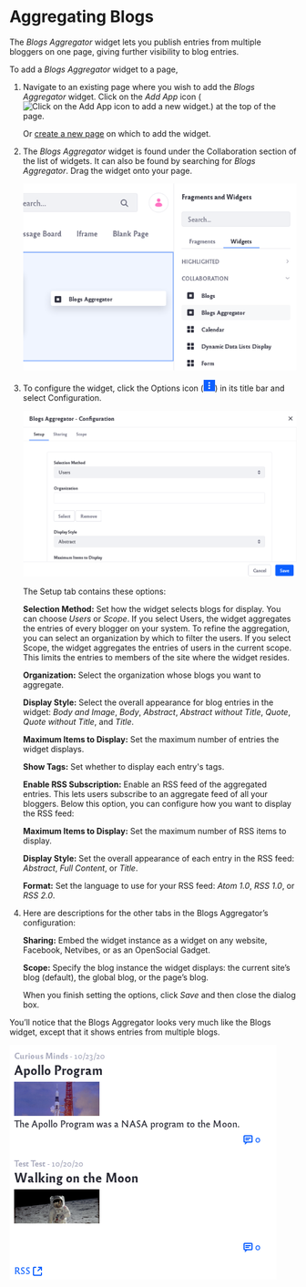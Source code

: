 # Aggregating Blogs

The *Blogs Aggregator* widget lets you publish entries from multiple bloggers on one page, giving further visibility to blog entries.

To add a *Blogs Aggregator* widget to a page,

1. Navigate to an existing page where you wish to add the *Blogs Aggregator* widget. Click on the *Add App* icon (![Click on the Add App icon to add a new widget.](../../images/icon-add-app.png)) at the top of the page.

    Or [create a new page](../../site-building/creating-pages/adding-pages.md) on which to add the widget.

1. The *Blogs Aggregator* widget is found under the Collaboration section of the list of widgets. It can also be found by searching for *Blogs Aggregator*. Drag the widget onto your page.

    ![Locate the Blogs Aggregator widget listed under the Collaboration section of widgets.](aggregating-blogs/images/01.png)

1. To configure the widget, click the Options icon (![Click on the options icon to configure the widget.](../../images/icon-app-options.png))  in its title bar and select Configuration.

    ![There are different setup options for the Blog Aggregator widget](aggregating-blogs/images/02.png)

    The Setup tab contains these options:

    **Selection Method:** Set how the widget selects blogs for display. You can choose *Users* or *Scope*. If you select Users, the widget aggregates the entries of every blogger on your system. To refine the aggregation, you can select an organization by which to filter the users. If you select Scope, the widget aggregates the entries of users in the current scope. This limits the entries to members of the site where the widget resides.

    **Organization:** Select the organization whose blogs you want to aggregate.

    **Display Style:** Select the overall appearance for blog entries in the widget: *Body and Image*, *Body*, *Abstract*, *Abstract without Title*, *Quote*, *Quote without Title*, and *Title*.

    **Maximum Items to Display:** Set the maximum number of entries the widget displays.

    **Show Tags:** Set whether to display each entry's tags.

    **Enable RSS Subscription:** Enable an RSS feed of the aggregated entries. This lets users subscribe to an aggregate feed of all your bloggers. Below this option, you can configure how you want to display the RSS feed:

    **Maximum Items to Display:** Set the maximum number of RSS items to display.

    **Display Style:** Set the overall appearance of each entry in the RSS feed: *Abstract*, *Full Content*, or *Title*.

    **Format:** Set the language to use for your RSS feed: *Atom 1.0*, *RSS 1.0*, or *RSS 2.0*.

1.  Here are descriptions for the other tabs in the Blogs Aggregator’s configuration:

    **Sharing:** Embed the widget instance as a widget on any website, Facebook, Netvibes, or as an OpenSocial Gadget.

    **Scope:** Specify the blog instance the widget displays: the current site’s blog (default), the global blog, or the page’s blog. 

    When you finish setting the options, click *Save* and then close the dialog box. 
    
You’ll notice that the Blogs Aggregator looks very much like the Blogs widget, except that it shows entries from multiple blogs.

![The Blogs Aggregator widget shows multiple blogs.](aggregating-blogs/images/03.png)